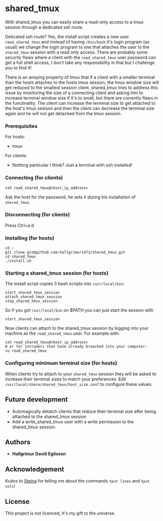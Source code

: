 # shared_tmux

With shared_tmux you can easily share a read-only access to a tmux session through a dedicated ssh route.

Deticated ssh route? Yes, the install script creates a new user `read_shared_tmux` and instead of having `/bin/bash` it's login program (as usual) we change the login program to one that attaches the user to the `shared_tmux` session with a read only access. There are probably some security flaws where a client with the `read_shared_tmux` user password can get a full shell access, I don't take any responsibility in that but I challenge you to find it!

There is an anoying property of tmux that if a client with a smaller terminal than the hosts attaches to the hosts tmux session, the tmux window size will get reduced to the smallest session client. shared_tmux tries to address this issue by monitoring the size of a connecting client and asking him to increase terminal window size if it's to small, but there are currently flaws in the functinality. The client can increase the terminal size to get attached to the host's tmux sesison and then the client can decrease the terminal size again and he will not get detached from the tmux session.

### Prerequisites

For hosts:

* tmux

For clients:

* Nothing particular I think? Just a terminal with ssh installed!

### Connecting (for clients)
```
ssh read_shared_tmux@<host_ip_address>
```
Ask the host for the password, he sets it during his installation of `shared_tmux`.

### Disconnecting (for clients)

Press Ctrl+a d

### Installing (for hosts)

```
cd ~
git clone git@github.com:hallgrimur1471/shared_tmux.git
cd shared_tmux
./install.sh
```

### Starting a shared_tmux session (for hosts)

The install script copies 3 bash scripts into `/usr/local/bin`:

```
start_shared_tmux_session
attach_shared_tmux_session
stop_shared_tmux_session
```

So if you got `/usr/local/bin` on $PATH you can just start the session with

```
start_shared_tmux_session
```

Now clients can attach to the shared_tmux session by logging into your machine as the `read_shared_tmux` user. For example with:

```
ssh read_shared_tmux@<host_ip_address>
# or for intruders that have already breached into your computer:
su read_shared_tmux
```

### Configuring minimum terminal size (for hosts)

When clients try to attach to your `shared_tmux` session they will be asked to increase their terminal sizes to match your preferences. Edit `/usr/local/share/shared_tmux/host_size.conf` to configure these values.

## Future development

* Automagically detatch clients that reduce their terminal size after being attached to the shared_tmux session
* Add a write_shared_tmux user with a write permission to the shared_tmux session.

## Authors

* **Hallgrímur Davíð Egilsson**

## Acknowledgement

Kudos to [Steina](https://github.com/steina1989) for telling me about the commands `tput lines` and `tput cols`!

## License

This project is not licenced, It's my gift to the universe.
